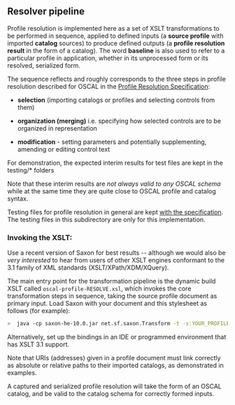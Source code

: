 ## Resolver pipeline

Profile resolution is implemented here as a set of XSLT transformations to be performed in sequence, applied to defined inputs (a **source profile** with imported **catalog** sources) to produce defined outputs (a **profile resolution result** in the form of a catalog). The word **baseline** is also used to refer to a particular profile in application, whether in its unprocessed form or its resolved, serialized form.

The sequence reflects and roughly corresponds to the three steps in profile resolution described for OSCAL in the [Profile Resolution Specification](https://pages.nist.gov/OSCAL/concepts/processing/profile-resolution/):

- **selection** (importing catalogs or profiles and selecting controls from them)

- **organization (merging)** i.e. specifying how selected controls are to be organized in representation

- **modification** - setting parameters and potentially supplementing, amending or editing control text

For demonstration, the expected interim results for test files are kept in the testing/\* folders

Note that these interim results are *not always valid to any OSCAL schema* while at the same time they are quite close to OSCAL profile and catalog syntax.

Testing files for profile resolution in general are kept [with the specification](../../../specifications/profile-resolution). The testing files in this subdirectory are only for this implementation.

### Invoking the XSLT:

Use a recent version of Saxon for best results -- although we would also be *very interested* to hear from users of other XSLT engines conformant to the 3.1 family of XML standards (XSLT/XPath/XDM/XQuery).

The main entry point for the transformation pipeline is the dynamic build XSLT called `oscal-profile-RESOLVE.xsl`, which invokes the core transformation steps in sequence, taking the source profile document as primary input. Load Saxon with your document and this stylesheet as follows (for example):

```bash
>  java -cp saxon-he-10.0.jar net.sf.saxon.Transform -t -s:YOUR_PROFILE_DOCUMENT.xml -xsl:path/to/oscal-profile-RESOLVE.xsl -o:YOUR_RESULT_BASELINE.xml
```

Alternatively, set up the bindings in an IDE or programmed environment that has XSLT 3.1 support.

Note that URIs (addresses) given in a profile document must link correctly as absolute or relative paths to their imported catalogs, as demonstrated in examples.

A captured and serialized profile resolution will take the form of an OSCAL catalog, and be valid to the catalog schema for correctly formed inputs.
